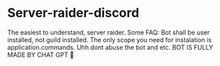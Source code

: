 # Server-raider-discord
The easiest to understand, server raider.
Some FAQ: Bot shall be user installed, not guild installed.
The only scope you need for instalation is application.commands.
Uhh dont abuse the bot and etc.
BOT IS FULLY MADE BY CHAT GPT 🤑